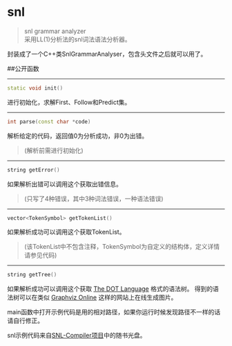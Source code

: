 # snl
>snl grammar analyzer  
>采用LL(1)分析法的snl词法语法分析器。

封装成了一个C++类SnlGrammarAnalyser，包含头文件之后就可以用了。

##公开函数

---
```cpp
static void init()
```
进行初始化，求解First、Follow和Predict集。

---
```cpp
int parse(const char *code)
```
解析给定的代码，返回值0为分析成功，非0为出错。
>(解析前需进行初始化)

---
```cpp
string getError()
```
如果解析出错可以调用这个获取出错信息。
>(只写了4种错误，其中3种词法错误，一种语法错误)

---
```cpp
vector<TokenSymbol> getTokenList()
```
如果解析成功可以调用这个获取TokenList。
>(该TokenList中不包含注释，TokenSymbol为自定义的结构体，定义详情请参见代码)

---
```cpp
string getTree()
```
如果解析成功可以调用这个获取
[The DOT Language](https://graphviz.gitlab.io/_pages/doc/info/lang.html)
格式的语法树。
得到的语法树可以在类似
[Graphviz Online](https://dreampuf.github.io/GraphvizOnline/)
这样的网站上在线生成图片。

main函数中打开示例代码是用的相对路径，如果你运行时候发现路径不一样的话请自行修正。

snl示例代码来自[SNL-Compiler项目](https://github.com/YouthLin/SNL-Compiler)中的随书光盘。